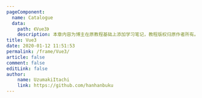 ```yaml
---
pageComponent:
  name: Catalogue
  data:
    path: 《Vue3》
    description: 本章内容为博主在原教程基础上添加学习笔记，教程版权归原作者所有。
title: Vue3
date: 2020-01-12 11:51:53
permalink: /frame/Vue3/
article: false
comment: false
editLink: false
author:
    name: UzumakiItachi
    link: https://github.com/hanhanbuku
---
```

